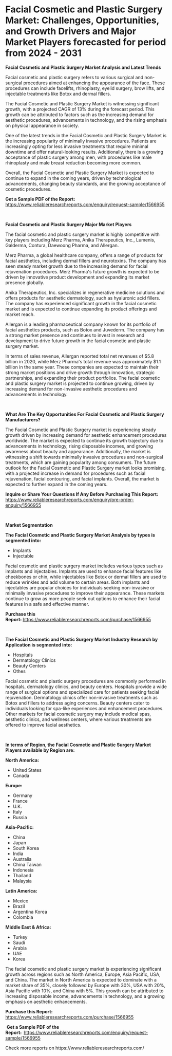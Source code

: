 <p><h1>Facial Cosmetic and Plastic Surgery Market: Challenges, Opportunities, and Growth Drivers and Major Market Players forecasted for period from 2024 - 2031</h1></p><p><strong>Facial Cosmetic and Plastic Surgery Market Analysis and Latest Trends</strong></p>
<p><p>Facial cosmetic and plastic surgery refers to various surgical and non-surgical procedures aimed at enhancing the appearance of the face. These procedures can include facelifts, rhinoplasty, eyelid surgery, brow lifts, and injectable treatments like Botox and dermal fillers.</p><p>The Facial Cosmetic and Plastic Surgery Market is witnessing significant growth, with a projected CAGR of 13% during the forecast period. This growth can be attributed to factors such as the increasing demand for aesthetic procedures, advancements in technology, and the rising emphasis on physical appearance in society.</p><p>One of the latest trends in the Facial Cosmetic and Plastic Surgery Market is the increasing popularity of minimally invasive procedures. Patients are increasingly opting for less invasive treatments that require minimal downtime and offer natural-looking results. Additionally, there is a growing acceptance of plastic surgery among men, with procedures like male rhinoplasty and male breast reduction becoming more common.</p><p>Overall, the Facial Cosmetic and Plastic Surgery Market is expected to continue to expand in the coming years, driven by technological advancements, changing beauty standards, and the growing acceptance of cosmetic procedures.</p></p>
<p><strong>Get a Sample PDF of the Report:&nbsp;</strong> <a href="https://www.reliableresearchreports.com/enquiry/request-sample/1566955">https://www.reliableresearchreports.com/enquiry/request-sample/1566955</a></p>
<p>&nbsp;</p>
<p><strong>Facial Cosmetic and Plastic Surgery Major Market Players</strong></p>
<p><p>The facial cosmetic and plastic surgery market is highly competitive with key players including Merz Pharma, Anika Therapeutics, Inc., Lumenis, Galderma, Contura, Daewoong Pharma, and Allergan.</p><p>Merz Pharma, a global healthcare company, offers a range of products for facial aesthetics, including dermal fillers and neurotoxins. The company has seen steady market growth due to the increasing demand for facial rejuvenation procedures. Merz Pharma's future growth is expected to be driven by innovative product development and expanding its market presence globally.</p><p>Anika Therapeutics, Inc. specializes in regenerative medicine solutions and offers products for aesthetic dermatology, such as hyaluronic acid fillers. The company has experienced significant growth in the facial cosmetic market and is expected to continue expanding its product offerings and market reach.</p><p>Allergan is a leading pharmaceutical company known for its portfolio of facial aesthetics products, such as Botox and Juvederm. The company has a strong market presence and continues to invest in research and development to drive future growth in the facial cosmetic and plastic surgery market.</p><p>In terms of sales revenue, Allergan reported total net revenues of $5.8 billion in 2020, while Merz Pharma's total revenue was approximately $1.1 billion in the same year. These companies are expected to maintain their strong market positions and drive growth through innovation, strategic partnerships, and expanding their product portfolios. The facial cosmetic and plastic surgery market is projected to continue growing, driven by increasing demand for non-invasive aesthetic procedures and advancements in technology.</p></p>
<p>&nbsp;</p>
<p><strong>What Are The Key Opportunities For Facial Cosmetic and Plastic Surgery Manufacturers?</strong></p>
<p><p>The Facial Cosmetic and Plastic Surgery market is experiencing steady growth driven by increasing demand for aesthetic enhancement procedures worldwide. The market is expected to continue its growth trajectory due to advancements in technology, rising disposable incomes, and growing awareness about beauty and appearance. Additionally, the market is witnessing a shift towards minimally invasive procedures and non-surgical treatments, which are gaining popularity among consumers. The future outlook for the Facial Cosmetic and Plastic Surgery market looks promising, with a projected increase in demand for procedures such as facial rejuvenation, facial contouring, and facial implants. Overall, the market is expected to further expand in the coming years.</p></p>
<p><strong>Inquire or Share Your Questions If Any Before Purchasing This Report:</strong> <a href="https://www.reliableresearchreports.com/enquiry/pre-order-enquiry/1566955">https://www.reliableresearchreports.com/enquiry/pre-order-enquiry/1566955</a></p>
<p>&nbsp;</p>
<p><strong>Market Segmentation</strong></p>
<p><strong>The Facial Cosmetic and Plastic Surgery Market Analysis by types is segmented into:</strong></p>
<p><ul><li>Implants</li><li>Injectable</li></ul></p>
<p><p>Facial cosmetic and plastic surgery market includes various types such as implants and injectables. Implants are used to enhance facial features like cheekbones or chin, while injectables like Botox or dermal fillers are used to reduce wrinkles and add volume to certain areas. Both implants and injectables are popular choices for individuals seeking non-invasive or minimally invasive procedures to improve their appearance. These markets continue to grow as more people seek out options to enhance their facial features in a safe and effective manner.</p></p>
<p><strong>Purchase this Report:&nbsp;</strong><a href="https://www.reliableresearchreports.com/purchase/1566955">https://www.reliableresearchreports.com/purchase/1566955</a></p>
<p>&nbsp;</p>
<p><strong>The Facial Cosmetic and Plastic Surgery Market Industry Research by Application is segmented into:</strong></p>
<p><ul><li>Hospitals</li><li>Dermatology Clinics</li><li>Beauty Centers</li><li>Othes</li></ul></p>
<p><p>Facial cosmetic and plastic surgery procedures are commonly performed in hospitals, dermatology clinics, and beauty centers. Hospitals provide a wide range of surgical options and specialized care for patients seeking facial rejuvenation. Dermatology clinics offer non-invasive treatments such as Botox and fillers to address aging concerns. Beauty centers cater to individuals looking for spa-like experiences and enhancement procedures. Other markets for facial cosmetic surgery may include medical spas, aesthetic clinics, and wellness centers, where various treatments are offered to improve facial aesthetics.</p></p>
<p>&nbsp;</p>
<p><strong>In terms of Region, the Facial Cosmetic and Plastic Surgery Market Players available by Region are:</strong></p>
<p>
    <p> <strong> North America: </strong>
        <ul>
            <li>United States</li>
            <li>Canada</li>
        </ul>
        </p> 
    <p> <strong> Europe: </strong>
        <ul>
            <li>Germany</li>
            <li>France</li>
            <li>U.K.</li>
            <li>Italy</li>
            <li>Russia</li>
        </ul>
        </p> 
    <p> <strong> Asia-Pacific: </strong>
        <ul>
            <li>China</li>
            <li>Japan</li>
            <li>South Korea</li>
            <li>India</li>
            <li>Australia</li>
            <li>China Taiwan</li>
            <li>Indonesia</li>
            <li>Thailand</li>
            <li>Malaysia</li>
        </ul>
        </p> 
    <p> <strong> Latin America: </strong>
        <ul>
            <li>Mexico</li>
            <li>Brazil</li>
            <li>Argentina Korea</li>
            <li>Colombia</li>
        </ul>
        </p> 
    <p> <strong> Middle East & Africa: </strong>
        <ul>
            <li>Turkey</li>
            <li>Saudi</li>
            <li>Arabia</li>
            <li>UAE</li>
            <li>Korea</li>
        </ul>
    </p>
    </p>
<p><p>The facial cosmetic and plastic surgery market is experiencing significant growth across regions such as North America, Europe, Asia Pacific, USA, and China. The market in North America is expected to dominate with a market share of 35%, closely followed by Europe with 30%, USA with 20%, Asia Pacific with 10%, and China with 5%. This growth can be attributed to increasing disposable income, advancements in technology, and a growing emphasis on aesthetic enhancements.</p></p>
<p><strong>Purchase this Report: </strong><a href="https://www.reliableresearchreports.com/purchase/1566955">https://www.reliableresearchreports.com/purchase/1566955</a></p>
<p>&nbsp;<strong>Get a Sample PDF of the Report:&nbsp;&nbsp;</strong><a href="https://www.reliableresearchreports.com/enquiry/request-sample/1566955">https://www.reliableresearchreports.com/enquiry/request-sample/1566955</a></p>
<p><strong></strong></p>
<p>Check more reports on https://www.reliableresearchreports.com/</p>